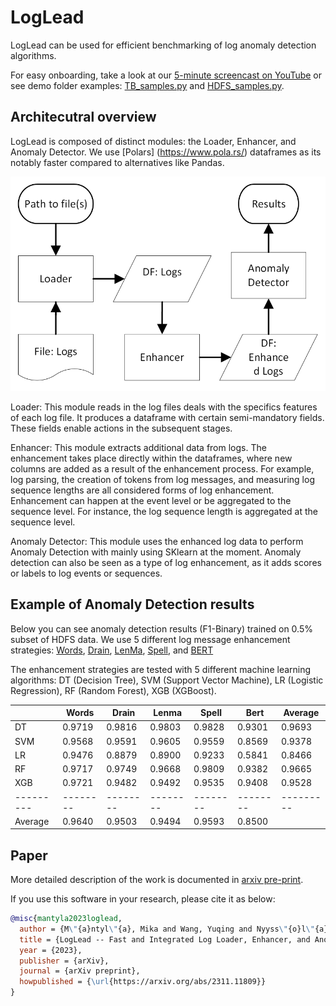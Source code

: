 # LogLead
LogLead can be used for efficient benchmarking of log anomaly detection algorithms. 

For easy onboarding, take a look at our [5-minute screencast on YouTube](https://www.youtube.com/watch?v=8stdbtTfJVo) or see demo folder examples: [TB_samples.py](https://github.com/EvoTestOps/LogLead/blob/main/demo/TB_samples.py) and [HDFS_samples.py](https://github.com/EvoTestOps/LogLead/blob/main/demo/HDFS_samples.py).

## Architecutral overview
LogLead is composed of distinct modules: the Loader, Enhancer, and Anomaly Detector. We use [Polars] (https://www.pola.rs/) dataframes as its notably faster compared to alternatives like Pandas.

![Dataflow](images/LogLead_Dataflow_Diagram.png)

Loader: This module reads in the log files deals with the specifics features of each log file. It produces a dataframe with certain semi-mandatory fields. These fields enable actions in the subsequent stages.

Enhancer: This module extracts additional data from logs. The enhancement takes place directly within the dataframes, where new columns are added as a result of the enhancement process. For example, log parsing, the creation of tokens from log messages, and measuring log sequence lengths are all considered forms of log enhancement. Enhancement can happen at the event level or be aggregated to the sequence level. For instance, the log sequence length is aggregated at the sequence level.

Anomaly Detector: This module uses the enhanced log data to perform Anomaly Detection with mainly using SKlearn at the moment. Anomaly detection can also be seen as a type of log enhancement, as it adds scores or labels to log events or sequences.

## Example of Anomaly Detection results

Below you can see anomaly detection results (F1-Binary) trained on 0.5% subset of HDFS data. 
We use 5 different log message enhancement strategies: [Words](https://en.wikipedia.org/wiki/Bag-of-words_model), [Drain](https://github.com/logpai/Drain3), [LenMa](https://github.com/keiichishima/templateminer), [Spell](https://github.com/logpai/logparser/tree/main/logparser/Spell), and [BERT](https://github.com/google-research/bert) 

The enhancement strategies are tested with 5 different machine learning algorithms: DT (Decision Tree), SVM (Support Vector Machine), LR (Logistic Regression), RF (Random Forest), XGB (XGBoost).


|         | Words  | Drain  | Lenma  | Spell  | Bert   | Average |
|---------|--------|--------|--------|--------|--------|---------|
| DT      | 0.9719 | 0.9816 | 0.9803 | 0.9828 | 0.9301 | 0.9693  |
| SVM     | 0.9568 | 0.9591 | 0.9605 | 0.9559 | 0.8569 | 0.9378  |
| LR      | 0.9476 | 0.8879 | 0.8900 | 0.9233 | 0.5841 | 0.8466  |
| RF      | 0.9717 | 0.9749 | 0.9668 | 0.9809 | 0.9382 | 0.9665  |
| XGB     | 0.9721 | 0.9482 | 0.9492 | 0.9535 | 0.9408 | 0.9528  |
|---------|--------|--------|--------|--------|--------|---------|
| Average | 0.9640 | 0.9503 | 0.9494 | 0.9593 | 0.8500 |         |



## Paper 
More detailed description of the work is documented in [arxiv pre-print](https://arxiv.org/abs/2311.11809).

If you use this software in your research, please cite it as below:

```bibtex
@misc{mantyla2023loglead,
  author = {M\"{a}ntyl\"{a}, Mika and Wang, Yuqing and Nyyss\"{o}l\"{a}, Jesse},
  title = {LogLead -- Fast and Integrated Log Loader, Enhancer, and Anomaly Detector},
  year = {2023},
  publisher = {arXiv},
  journal = {arXiv preprint},
  howpublished = {\url{https://arxiv.org/abs/2311.11809}}
}
